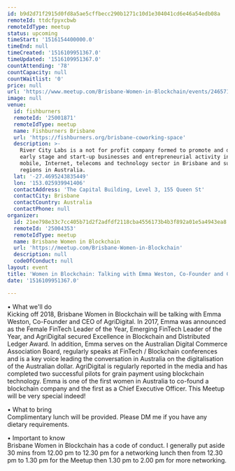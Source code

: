```yaml
---
id: b9d2d71f2915d0fd8a5ae5cffbecc290b1271c10d1e304041cd6e46a54edb08a
remoteId: ttdcfpyxcbwb
remoteIdType: meetup
status: upcoming
timeStart: '1516154400000.0'
timeEnd: null
timeCreated: '1516109951367.0'
timeUpdated: '1516109951367.0'
countAttending: '78'
countCapacity: null
countWaitlist: '0'
price: null
url: 'https://www.meetup.com/Brisbane-Women-in-Blockchain/events/246571862/'
image: null
venue:
  id: fishburners
  remoteId: '25001871'
  remoteIdType: meetup
  name: Fishburners Brisbane
  url: 'https://fishburners.org/brisbane-coworking-space'
  description: >-
    River City Labs is a not for profit company formed to promote and develop
    early stage and start-up businesses and entrepreneurial activity in the
    mobile, Internet, telecoms and technology sector in Brisbane and surrounding
    regions in Australia.
  lat: '-27.4695243835449'
  lon: '153.025939941406'
  contactAddress: 'The Capital Building, Level 3, 155 Queen St'
  contactCity: Brisbane
  contactCountry: Australia
  contactPhone: null
organizer:
  id: 21ee798e33c7cc405b71d2f2adfdf2118cba4556173b4b3f892a01e5a4943ea8
  remoteId: '25004353'
  remoteIdType: meetup
  name: Brisbane Women in Blockchain
  url: 'https://meetup.com/Brisbane-Women-in-Blockchain'
  description: null
  codeOfConduct: null
layout: event
title: 'Women in Blockchain: Talking with Emma Weston, Co-Founder and CEO, AgriDigital'
date: '1516109951367.0'

---
```

<p>• What we'll do<br/>Kicking off 2018, Brisbane Women in Blockchain will be talking with Emma Weston, Co-Founder and CEO of AgriDigital. In 2017, Emma was announced as the Female FinTech Leader of the Year, Emerging FinTech Leader of the Year, and AgriDigital secured Excellence in Blockchain and Distributed Ledger Award. In addition, Emma serves on the Australian Digital Commerce Association Board, regularly speaks at FinTech / Blockchain conferences and is a key voice leading the conversation in Australia on the digitalisation of the Australian dollar. AgriDigital is regularly reported in the media and has completed two successful pilots for grain payment using blockchain technology. Emma is one of the first women in Australia to co-found a blockchain company and the first as a Chief Executive Officer. This Meetup will be very special indeed!</p> <p>• What to bring<br/>Complimentary lunch will be provided. Please DM me if you have any dietary requirements.</p> <p>• Important to know<br/>Brisbane Women in Blockchain has a code of conduct. I generally put aside 30 mins from 12.00 pm to 12.30 pm for a networking lunch then from 12.30 pm to 1.30 pm for the Meetup then 1.30 pm to 2.00 pm for more networking.</p> 
